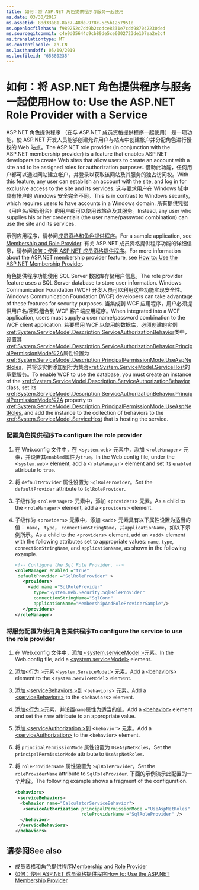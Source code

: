 ```yaml
---
title: 如何：将 ASP.NET 角色提供程序与服务一起使用
ms.date: 03/30/2017
ms.assetid: 88d33a81-8ac7-48de-978c-5c5b1257951e
ms.openlocfilehash: f989252c7dd9b2ccdce8331e7cdd987042230ded
ms.sourcegitcommit: c4e9d05644c9cb89de5ce6002723de107ea2e2c4
ms.translationtype: MT
ms.contentlocale: zh-CN
ms.lasthandoff: 05/19/2019
ms.locfileid: "65880235"
---
```

# <a name="how-to-use-the-aspnet-role-provider-with-a-service"></a><span data-ttu-id="1e1ec-102">如何：将 ASP.NET 角色提供程序与服务一起使用</span><span class="sxs-lookup"><span data-stu-id="1e1ec-102">How to: Use the ASP.NET Role Provider with a Service</span></span>
<span data-ttu-id="1e1ec-103">ASP.NET 角色提供程序 （在与 ASP.NET 成员资格提供程序一起使用） 是一项功能，使 ASP.NET 开发人员能够创建允许用户与站点中创建帐户并分配角色进行授权的 Web 站点。</span><span class="sxs-lookup"><span data-stu-id="1e1ec-103">The ASP.NET role provider (in conjunction with the ASP.NET membership provider) is a feature that enables ASP.NET developers to create Web sites that allow users to create an account with a site and to be assigned roles for authorization purposes.</span></span> <span data-ttu-id="1e1ec-104">借助此功能，任何用户都可以通过网站建立帐户，并登录以获取该网站及其服务的独占访问权。</span><span class="sxs-lookup"><span data-stu-id="1e1ec-104">With this feature, any user can establish an account with the site, and log in for exclusive access to the site and its services.</span></span> <span data-ttu-id="1e1ec-105">这与要求用户在 Windows 域中具有帐户的 Windows 安全完全不同。</span><span class="sxs-lookup"><span data-stu-id="1e1ec-105">This is in contrast to Windows security, which requires users to have accounts in a Windows domain.</span></span> <span data-ttu-id="1e1ec-106">所有提供凭据（用户名/密码组合）的用户都可以使用该站点及其服务。</span><span class="sxs-lookup"><span data-stu-id="1e1ec-106">Instead, any user who supplies his or her credentials (the user name/password combination) can use the site and its services.</span></span>  
  
 <span data-ttu-id="1e1ec-107">示例应用程序，请参阅[成员资格和角色提供程序](../../../../docs/framework/wcf/samples/membership-and-role-provider.md)。</span><span class="sxs-lookup"><span data-stu-id="1e1ec-107">For a sample application, see [Membership and Role Provider](../../../../docs/framework/wcf/samples/membership-and-role-provider.md).</span></span> <span data-ttu-id="1e1ec-108">有关 ASP.NET 成员资格提供程序功能的详细信息，请参阅[如何：使用 ASP.NET 成员资格提供程序](../../../../docs/framework/wcf/feature-details/how-to-use-the-aspnet-membership-provider.md)。</span><span class="sxs-lookup"><span data-stu-id="1e1ec-108">For more information about the ASP.NET membership provider feature, see [How to: Use the ASP.NET Membership Provider](../../../../docs/framework/wcf/feature-details/how-to-use-the-aspnet-membership-provider.md).</span></span>  
  
 <span data-ttu-id="1e1ec-109">角色提供程序功能使用 SQL Server 数据库存储用户信息。</span><span class="sxs-lookup"><span data-stu-id="1e1ec-109">The role provider feature uses a SQL Server database to store user information.</span></span> <span data-ttu-id="1e1ec-110">Windows Communication Foundation (WCF) 开发人员可以利用这些功能实现安全性。</span><span class="sxs-lookup"><span data-stu-id="1e1ec-110">Windows Communication Foundation (WCF) developers can take advantage of these features for security purposes.</span></span> <span data-ttu-id="1e1ec-111">当集成到 WCF 应用程序，用户必须提供用户名/密码组合到 WCF 客户端应用程序。</span><span class="sxs-lookup"><span data-stu-id="1e1ec-111">When integrated into a WCF application, users must supply a user name/password combination to the WCF client application.</span></span> <span data-ttu-id="1e1ec-112">若要启用 WCF 以使用的数据库，必须创建的实例<xref:System.ServiceModel.Description.ServiceAuthorizationBehavior>类中，设置其<xref:System.ServiceModel.Description.ServiceAuthorizationBehavior.PrincipalPermissionMode%2A>属性设置为<xref:System.ServiceModel.Description.PrincipalPermissionMode.UseAspNetRoles>，并将该实例添加到行为集合<xref:System.ServiceModel.ServiceHost>的承载服务。</span><span class="sxs-lookup"><span data-stu-id="1e1ec-112">To enable WCF to use the database, you must create an instance of the <xref:System.ServiceModel.Description.ServiceAuthorizationBehavior> class, set its <xref:System.ServiceModel.Description.ServiceAuthorizationBehavior.PrincipalPermissionMode%2A> property to <xref:System.ServiceModel.Description.PrincipalPermissionMode.UseAspNetRoles>, and add the instance to the collection of behaviors to the <xref:System.ServiceModel.ServiceHost> that is hosting the service.</span></span>  
  
### <a name="to-configure-the-role-provider"></a><span data-ttu-id="1e1ec-113">配置角色提供程序</span><span class="sxs-lookup"><span data-stu-id="1e1ec-113">To configure the role provider</span></span>  
  
1. <span data-ttu-id="1e1ec-114">在 Web.config 文件中，在 <`system.web`> 元素中，添加 <`roleManager`> 元素，并设置其`enabled`属性为`true`。</span><span class="sxs-lookup"><span data-stu-id="1e1ec-114">In the Web.config file, under the <`system.web`> element, add a <`roleManager`> element and set its `enabled` attribute to `true`.</span></span>  
  
2. <span data-ttu-id="1e1ec-115">将 `defaultProvider` 属性设置为 `SqlRoleProvider`。</span><span class="sxs-lookup"><span data-stu-id="1e1ec-115">Set the `defaultProvider` attribute to `SqlRoleProvider`.</span></span>  
  
3. <span data-ttu-id="1e1ec-116">子级作为 <`roleManager`> 元素中，添加 <`providers`> 元素。</span><span class="sxs-lookup"><span data-stu-id="1e1ec-116">As a child to the <`roleManager`> element, add a <`providers`> element.</span></span>  
  
4. <span data-ttu-id="1e1ec-117">子级作为 <`providers`> 元素中，添加 <`add`> 元素具有以下属性设置为适当的值： `name`， `type`， `connectionStringName`，并`applicationName`，如以下示例所示。</span><span class="sxs-lookup"><span data-stu-id="1e1ec-117">As a child to the <`providers`> element, add an <`add`> element with the following attributes set to appropriate values: `name`, `type`, `connectionStringName`, and `applicationName`, as shown in the following example.</span></span>  
  
    ```xml  
    <!-- Configure the Sql Role Provider. -->  
    <roleManager enabled ="true"   
     defaultProvider ="SqlRoleProvider" >  
       <providers>  
         <add name ="SqlRoleProvider"   
           type="System.Web.Security.SqlRoleProvider"   
           connectionStringName="SqlConn"   
           applicationName="MembershipAndRoleProviderSample"/>  
       </providers>  
    </roleManager>  
    ```  
  
### <a name="to-configure-the-service-to-use-the-role-provider"></a><span data-ttu-id="1e1ec-118">将服务配置为使用角色提供程序</span><span class="sxs-lookup"><span data-stu-id="1e1ec-118">To configure the service to use the role provider</span></span>  
  
1. <span data-ttu-id="1e1ec-119">在 Web.config 文件中，添加[ \<system.serviceModel >](../../../../docs/framework/configure-apps/file-schema/wcf/system-servicemodel.md)元素。</span><span class="sxs-lookup"><span data-stu-id="1e1ec-119">In the Web.config file, add a [\<system.serviceModel>](../../../../docs/framework/configure-apps/file-schema/wcf/system-servicemodel.md) element.</span></span>  
  
2. <span data-ttu-id="1e1ec-120">添加[\<行为 >](../../../../docs/framework/configure-apps/file-schema/wcf/behaviors.md)元素 <`system.ServiceModel`> 元素。</span><span class="sxs-lookup"><span data-stu-id="1e1ec-120">Add a [\<behaviors>](../../../../docs/framework/configure-apps/file-schema/wcf/behaviors.md) element to the <`system.ServiceModel`> element.</span></span>  
  
3. <span data-ttu-id="1e1ec-121">添加[ \<serviceBehaviors >](../../../../docs/framework/configure-apps/file-schema/wcf/servicebehaviors.md)到 <`behaviors`> 元素。</span><span class="sxs-lookup"><span data-stu-id="1e1ec-121">Add a [\<serviceBehaviors>](../../../../docs/framework/configure-apps/file-schema/wcf/servicebehaviors.md) to the <`behaviors`> element.</span></span>  
  
4. <span data-ttu-id="1e1ec-122">添加[\<行为 >](../../../../docs/framework/configure-apps/file-schema/wcf/behavior-of-endpointbehaviors.md)元素，并设置`name`属性为适当的值。</span><span class="sxs-lookup"><span data-stu-id="1e1ec-122">Add a [\<behavior>](../../../../docs/framework/configure-apps/file-schema/wcf/behavior-of-endpointbehaviors.md) element and set the `name` attribute to an appropriate value.</span></span>  
  
5. <span data-ttu-id="1e1ec-123">添加[ \<serviceAuthorization >](../../../../docs/framework/configure-apps/file-schema/wcf/serviceauthorization-element.md)到 <`behavior`> 元素。</span><span class="sxs-lookup"><span data-stu-id="1e1ec-123">Add a [\<serviceAuthorization>](../../../../docs/framework/configure-apps/file-schema/wcf/serviceauthorization-element.md) to the <`behavior`> element.</span></span>  
  
6. <span data-ttu-id="1e1ec-124">将 `principalPermissionMode` 属性设置为 `UseAspNetRoles`。</span><span class="sxs-lookup"><span data-stu-id="1e1ec-124">Set the `principalPermissionMode` attribute to `UseAspNetRoles`.</span></span>  
  
7. <span data-ttu-id="1e1ec-125">将 `roleProviderName` 属性设置为 `SqlRoleProvider`。</span><span class="sxs-lookup"><span data-stu-id="1e1ec-125">Set the `roleProviderName` attribute to `SqlRoleProvider`.</span></span> <span data-ttu-id="1e1ec-126">下面的示例演示此配置的一个片段。</span><span class="sxs-lookup"><span data-stu-id="1e1ec-126">The following example shows a fragment of the configuration.</span></span>  
  
    ```xml  
    <behaviors>  
     <serviceBehaviors>  
      <behavior name="CalculatorServiceBehavior">  
       <serviceAuthorization principalPermissionMode ="UseAspNetRoles"  
                             roleProviderName ="SqlRoleProvider" />  
      </behavior>  
     </serviceBehaviors>  
    </behaviors>  
    ```  
  
## <a name="see-also"></a><span data-ttu-id="1e1ec-127">请参阅</span><span class="sxs-lookup"><span data-stu-id="1e1ec-127">See also</span></span>

- [<span data-ttu-id="1e1ec-128">成员资格和角色提供程序</span><span class="sxs-lookup"><span data-stu-id="1e1ec-128">Membership and Role Provider</span></span>](../../../../docs/framework/wcf/samples/membership-and-role-provider.md)
- [<span data-ttu-id="1e1ec-129">如何：使用 ASP.NET 成员资格提供程序</span><span class="sxs-lookup"><span data-stu-id="1e1ec-129">How to: Use the ASP.NET Membership Provider</span></span>](../../../../docs/framework/wcf/feature-details/how-to-use-the-aspnet-membership-provider.md)
